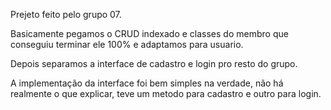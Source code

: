 Prejeto feito pelo grupo 07.

Basicamente pegamos o CRUD indexado e classes do membro que conseguiu terminar ele 100% e adaptamos para usuario. 

Depois separamos a interface de cadastro e login pro resto do grupo. 

A implementação da interface foi bem simples na verdade, não há realmente o que explicar, teve um metodo para cadastro e outro para login.